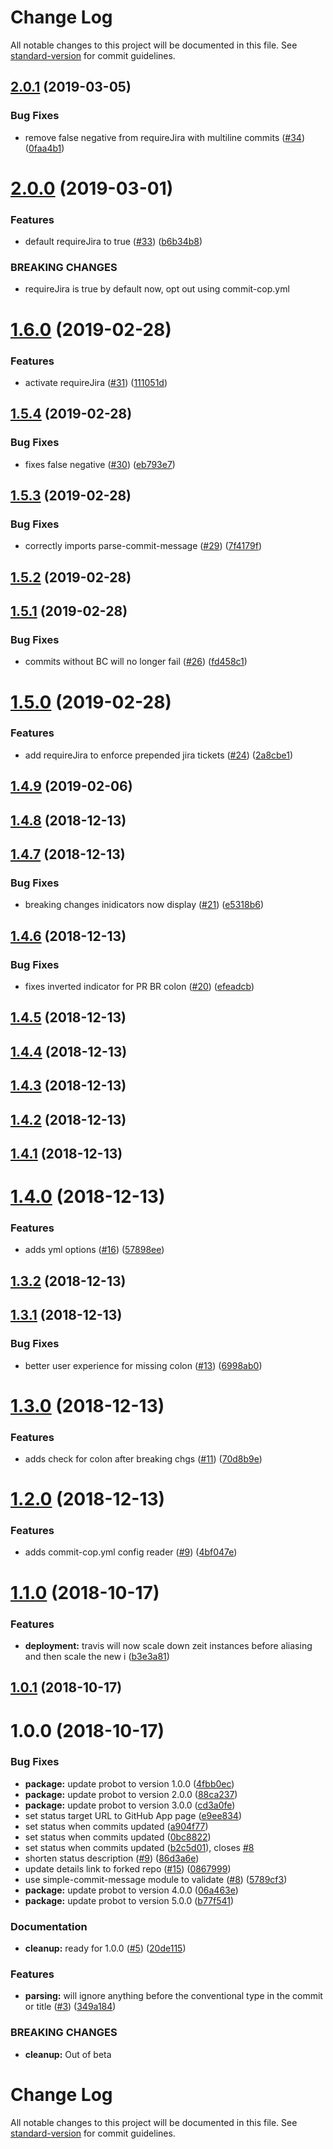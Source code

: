 # Change Log

All notable changes to this project will be documented in this file. See [standard-version](https://github.com/conventional-changelog/standard-version) for commit guidelines.

<a name="2.0.1"></a>
## [2.0.1](https://github.com/zieka/commit-cop/compare/v2.0.0...v2.0.1) (2019-03-05)


### Bug Fixes

* remove false negative from requireJira with multiline commits ([#34](https://github.com/zieka/commit-cop/issues/34)) ([0faa4b1](https://github.com/zieka/commit-cop/commit/0faa4b1))



<a name="2.0.0"></a>
# [2.0.0](https://github.com/zieka/commit-cop/compare/v1.6.0...v2.0.0) (2019-03-01)


### Features

* default requireJira to true ([#33](https://github.com/zieka/commit-cop/issues/33)) ([b6b34b8](https://github.com/zieka/commit-cop/commit/b6b34b8))


### BREAKING CHANGES

* requireJira is true by default now, opt out using commit-cop.yml



<a name="1.6.0"></a>
# [1.6.0](https://github.com/zieka/commit-cop/compare/v1.5.4...v1.6.0) (2019-02-28)


### Features

* activate requireJira ([#31](https://github.com/zieka/commit-cop/issues/31)) ([111051d](https://github.com/zieka/commit-cop/commit/111051d))



<a name="1.5.4"></a>
## [1.5.4](https://github.com/zieka/commit-cop/compare/v1.5.3...v1.5.4) (2019-02-28)


### Bug Fixes

* fixes false negative ([#30](https://github.com/zieka/commit-cop/issues/30)) ([eb793e7](https://github.com/zieka/commit-cop/commit/eb793e7))



<a name="1.5.3"></a>
## [1.5.3](https://github.com/zieka/commit-cop/compare/v1.5.1...v1.5.3) (2019-02-28)


### Bug Fixes

* correctly imports parse-commit-message ([#29](https://github.com/zieka/commit-cop/issues/29)) ([7f4179f](https://github.com/zieka/commit-cop/commit/7f4179f))



<a name="1.5.2"></a>
## [1.5.2](https://github.com/zieka/commit-cop/compare/v1.5.1...v1.5.2) (2019-02-28)



<a name="1.5.1"></a>
## [1.5.1](https://github.com/zieka/commit-cop/compare/v1.5.0...v1.5.1) (2019-02-28)


### Bug Fixes

* commits without BC will no longer fail ([#26](https://github.com/zieka/commit-cop/issues/26)) ([fd458c1](https://github.com/zieka/commit-cop/commit/fd458c1))



<a name="1.5.0"></a>
# [1.5.0](https://github.com/zieka/commit-cop/compare/v1.4.9...v1.5.0) (2019-02-28)


### Features

* add requireJira to enforce prepended jira tickets ([#24](https://github.com/zieka/commit-cop/issues/24)) ([2a8cbe1](https://github.com/zieka/commit-cop/commit/2a8cbe1))



<a name="1.4.9"></a>
## [1.4.9](https://github.com/zieka/commit-cop/compare/v1.4.8...v1.4.9) (2019-02-06)



<a name="1.4.8"></a>
## [1.4.8](https://github.com/zieka/commit-cop/compare/v1.4.7...v1.4.8) (2018-12-13)



<a name="1.4.7"></a>
## [1.4.7](https://github.com/zieka/commit-cop/compare/v1.4.6...v1.4.7) (2018-12-13)


### Bug Fixes

* breaking changes inidicators now display ([#21](https://github.com/zieka/commit-cop/issues/21)) ([e5318b6](https://github.com/zieka/commit-cop/commit/e5318b6))



<a name="1.4.6"></a>
## [1.4.6](https://github.com/zieka/commit-cop/compare/v1.4.5...v1.4.6) (2018-12-13)


### Bug Fixes

* fixes inverted indicator for PR BR colon ([#20](https://github.com/zieka/commit-cop/issues/20)) ([efeadcb](https://github.com/zieka/commit-cop/commit/efeadcb))



<a name="1.4.5"></a>
## [1.4.5](https://github.com/zieka/commit-cop/compare/v1.4.4...v1.4.5) (2018-12-13)



<a name="1.4.4"></a>
## [1.4.4](https://github.com/zieka/commit-cop/compare/v1.4.3...v1.4.4) (2018-12-13)



<a name="1.4.3"></a>
## [1.4.3](https://github.com/zieka/commit-cop/compare/v1.4.2...v1.4.3) (2018-12-13)



<a name="1.4.2"></a>
## [1.4.2](https://github.com/zieka/commit-cop/compare/v1.4.1...v1.4.2) (2018-12-13)



<a name="1.4.1"></a>
## [1.4.1](https://github.com/zieka/commit-cop/compare/v1.4.0...v1.4.1) (2018-12-13)



<a name="1.4.0"></a>
# [1.4.0](https://github.com/zieka/commit-cop/compare/v1.3.2...v1.4.0) (2018-12-13)


### Features

* adds yml options ([#16](https://github.com/zieka/commit-cop/issues/16)) ([57898ee](https://github.com/zieka/commit-cop/commit/57898ee))



<a name="1.3.2"></a>
## [1.3.2](https://github.com/zieka/commit-cop/compare/v1.3.1...v1.3.2) (2018-12-13)



<a name="1.3.1"></a>
## [1.3.1](https://github.com/zieka/commit-cop/compare/v1.3.0...v1.3.1) (2018-12-13)


### Bug Fixes

* better user experience for missing colon ([#13](https://github.com/zieka/commit-cop/issues/13)) ([6998ab0](https://github.com/zieka/commit-cop/commit/6998ab0))



<a name="1.3.0"></a>
# [1.3.0](https://github.com/zieka/commit-cop/compare/v1.2.0...v1.3.0) (2018-12-13)


### Features

* adds check for colon after breaking chgs ([#11](https://github.com/zieka/commit-cop/issues/11)) ([70d8b9e](https://github.com/zieka/commit-cop/commit/70d8b9e))



<a name="1.2.0"></a>
# [1.2.0](https://github.com/zieka/commit-cop/compare/v1.1.0...v1.2.0) (2018-12-13)


### Features

* adds commit-cop.yml config reader ([#9](https://github.com/zieka/commit-cop/issues/9)) ([4bf047e](https://github.com/zieka/commit-cop/commit/4bf047e))



<a name="1.1.0"></a>
# [1.1.0](https://github.com/zieka/commit-cop/compare/v1.0.1...v1.1.0) (2018-10-17)


### Features

* **deployment:** travis will now scale down zeit instances before aliasing and then scale the new i ([b3e3a81](https://github.com/zieka/commit-cop/commit/b3e3a81))



<a name="1.0.1"></a>
## [1.0.1](https://github.com/zieka/commit-cop/compare/v1.0.0...v1.0.1) (2018-10-17)



<a name="1.0.0"></a>

# 1.0.0 (2018-10-17)

### Bug Fixes

-   **package:** update probot to version 1.0.0 ([4fbb0ec](https://github.com/zieka/commit-cop/commit/4fbb0ec))
-   **package:** update probot to version 2.0.0 ([88ca237](https://github.com/zieka/commit-cop/commit/88ca237))
-   **package:** update probot to version 3.0.0 ([cd3a0fe](https://github.com/zieka/commit-cop/commit/cd3a0fe))
-   set status target URL to GitHub App page ([e9ee834](https://github.com/zieka/commit-cop/commit/e9ee834))
-   set status when commits updated ([a904f77](https://github.com/zieka/commit-cop/commit/a904f77))
-   set status when commits updated ([0bc8822](https://github.com/zieka/commit-cop/commit/0bc8822))
-   set status when commits updated ([b2c5d01](https://github.com/zieka/commit-cop/commit/b2c5d01)), closes [#8](https://github.com/zieka/commit-cop/issues/8)
-   shorten status description ([#9](https://github.com/zieka/commit-cop/issues/9)) ([86d3a6e](https://github.com/zieka/commit-cop/commit/86d3a6e))
-   update details link to forked repo ([#15](https://github.com/zieka/commit-cop/issues/15)) ([0867999](https://github.com/zieka/commit-cop/commit/0867999))
-   use simple-commit-message module to validate ([#8](https://github.com/zieka/commit-cop/issues/8)) ([5789cf3](https://github.com/zieka/commit-cop/commit/5789cf3))
-   **package:** update probot to version 4.0.0 ([06a463e](https://github.com/zieka/commit-cop/commit/06a463e))
-   **package:** update probot to version 5.0.0 ([b77f541](https://github.com/zieka/commit-cop/commit/b77f541))

### Documentation

-   **cleanup:** ready for 1.0.0 ([#5](https://github.com/zieka/commit-cop/issues/5)) ([20de115](https://github.com/zieka/commit-cop/commit/20de115))

### Features

-   **parsing:** will ignore anything before the conventional type in the commit or title ([#3](https://github.com/zieka/commit-cop/issues/3)) ([349a184](https://github.com/zieka/commit-cop/commit/349a184))

### BREAKING CHANGES

-   **cleanup:** Out of beta

# Change Log

All notable changes to this project will be documented in this file. See [standard-version](https://github.com/conventional-changelog/standard-version) for commit guidelines.
